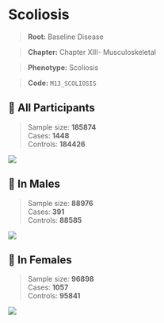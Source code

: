 # Scoliosis

> **Root:** Baseline Disease  

> **Chapter:** Chapter XIII- Musculoskeletal  

> **Phenotype:** Scoliosis  

> **Code:** `M13_SCOLIOSIS`

## 🧪 All Participants  
> Sample size: **185874**  
> Cases: **1448**  
> Controls: **184426**
<img src="/Disease/Figures/ALL/Incidence/M13_SCOLIOSIS.png"/>
<CsvTable src="/Disease_Data/ALL/Incidence/COX_M13_SCOLIOSIS.csv" label="🔍 View full results" />

## 👨 In Males  
> Sample size: **88976**  
> Cases: **391**  
> Controls: **88585**
<img src="/Disease/Figures/Male/Incidence/M13_SCOLIOSIS.png"/>
<CsvTable src="/Disease_Data/Male/Incidence/COX_M13_SCOLIOSIS.csv" label="🔍 View full results" />

## 👩 In Females  
> Sample size: **96898**  
> Cases: **1057**  
> Controls: **95841**
<img src="/Disease/Figures/Female/Incidence/M13_SCOLIOSIS.png"/>
<CsvTable src="/Disease_Data/Female/Incidence/COX_M13_SCOLIOSIS.csv" label="🔍 View full results" />
